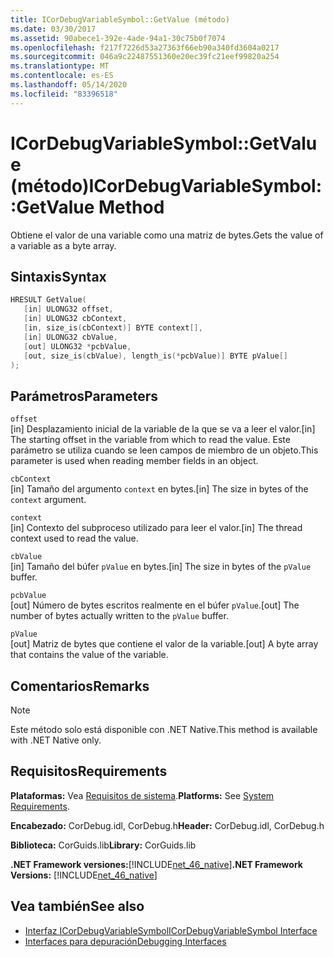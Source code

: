 ```yaml
---
title: ICorDebugVariableSymbol::GetValue (método)
ms.date: 03/30/2017
ms.assetid: 90abece1-392e-4ade-94a1-30c75b0f7074
ms.openlocfilehash: f217f7226d53a27363f66eb90a340fd3604a0217
ms.sourcegitcommit: 046a9c22487551360e20ec39fc21eef99820a254
ms.translationtype: MT
ms.contentlocale: es-ES
ms.lasthandoff: 05/14/2020
ms.locfileid: "83396518"
---
```

# <a name="icordebugvariablesymbolgetvalue-method"></a><span data-ttu-id="f1997-102">ICorDebugVariableSymbol::GetValue (método)</span><span class="sxs-lookup"><span data-stu-id="f1997-102">ICorDebugVariableSymbol::GetValue Method</span></span>
<span data-ttu-id="f1997-103">Obtiene el valor de una variable como una matriz de bytes.</span><span class="sxs-lookup"><span data-stu-id="f1997-103">Gets the value of a variable as a byte array.</span></span>  
  
## <a name="syntax"></a><span data-ttu-id="f1997-104">Sintaxis</span><span class="sxs-lookup"><span data-stu-id="f1997-104">Syntax</span></span>  
  
```cpp  
HRESULT GetValue(  
   [in] ULONG32 offset,  
   [in] ULONG32 cbContext,  
   [in, size_is(cbContext)] BYTE context[],  
   [in] ULONG32 cbValue,  
   [out] ULONG32 *pcbValue,  
   [out, size_is(cbValue), length_is(*pcbValue)] BYTE pValue[]  
);  
```  
  
## <a name="parameters"></a><span data-ttu-id="f1997-105">Parámetros</span><span class="sxs-lookup"><span data-stu-id="f1997-105">Parameters</span></span>  
 `offset`  
 <span data-ttu-id="f1997-106">[in] Desplazamiento inicial de la variable de la que se va a leer el valor.</span><span class="sxs-lookup"><span data-stu-id="f1997-106">[in] The starting offset in the variable from which to read the value.</span></span> <span data-ttu-id="f1997-107">Este parámetro se utiliza cuando se leen campos de miembro de un objeto.</span><span class="sxs-lookup"><span data-stu-id="f1997-107">This parameter is used when reading member fields in an object.</span></span>  
  
 `cbContext`  
 <span data-ttu-id="f1997-108">[in] Tamaño del argumento `context` en bytes.</span><span class="sxs-lookup"><span data-stu-id="f1997-108">[in] The size in bytes of the `context` argument.</span></span>  
  
 `context`  
 <span data-ttu-id="f1997-109">[in] Contexto del subproceso utilizado para leer el valor.</span><span class="sxs-lookup"><span data-stu-id="f1997-109">[in] The thread context used to read the value.</span></span>  
  
 `cbValue`  
 <span data-ttu-id="f1997-110">[in] Tamaño del búfer `pValue` en bytes.</span><span class="sxs-lookup"><span data-stu-id="f1997-110">[in] The size in bytes of the `pValue` buffer.</span></span>  
  
 `pcbValue`  
 <span data-ttu-id="f1997-111">[out] Número de bytes escritos realmente en el búfer `pValue`.</span><span class="sxs-lookup"><span data-stu-id="f1997-111">[out] The number of bytes actually written to the `pValue` buffer.</span></span>  
  
 `pValue`  
 <span data-ttu-id="f1997-112">[out] Matriz de bytes que contiene el valor de la variable.</span><span class="sxs-lookup"><span data-stu-id="f1997-112">[out] A byte array that contains the value of the variable.</span></span>  
  
## <a name="remarks"></a><span data-ttu-id="f1997-113">Comentarios</span><span class="sxs-lookup"><span data-stu-id="f1997-113">Remarks</span></span>  
  
> [!NOTE]
> <span data-ttu-id="f1997-114">Este método solo está disponible con .NET Native.</span><span class="sxs-lookup"><span data-stu-id="f1997-114">This method is available with .NET Native only.</span></span>  
  
## <a name="requirements"></a><span data-ttu-id="f1997-115">Requisitos</span><span class="sxs-lookup"><span data-stu-id="f1997-115">Requirements</span></span>  
 <span data-ttu-id="f1997-116">**Plataformas:** Vea [Requisitos de sistema](../../get-started/system-requirements.md).</span><span class="sxs-lookup"><span data-stu-id="f1997-116">**Platforms:** See [System Requirements](../../get-started/system-requirements.md).</span></span>  
  
 <span data-ttu-id="f1997-117">**Encabezado:** CorDebug.idl, CorDebug.h</span><span class="sxs-lookup"><span data-stu-id="f1997-117">**Header:** CorDebug.idl, CorDebug.h</span></span>  
  
 <span data-ttu-id="f1997-118">**Biblioteca:** CorGuids.lib</span><span class="sxs-lookup"><span data-stu-id="f1997-118">**Library:** CorGuids.lib</span></span>  
  
 <span data-ttu-id="f1997-119">**.NET Framework versiones:**[!INCLUDE[net_46_native](../../../../includes/net-46-native-md.md)]</span><span class="sxs-lookup"><span data-stu-id="f1997-119">**.NET Framework Versions:** [!INCLUDE[net_46_native](../../../../includes/net-46-native-md.md)]</span></span>  
  
## <a name="see-also"></a><span data-ttu-id="f1997-120">Vea también</span><span class="sxs-lookup"><span data-stu-id="f1997-120">See also</span></span>

- [<span data-ttu-id="f1997-121">Interfaz ICorDebugVariableSymbol</span><span class="sxs-lookup"><span data-stu-id="f1997-121">ICorDebugVariableSymbol Interface</span></span>](icordebugvariablesymbol-interface.md)
- [<span data-ttu-id="f1997-122">Interfaces para depuración</span><span class="sxs-lookup"><span data-stu-id="f1997-122">Debugging Interfaces</span></span>](debugging-interfaces.md)
